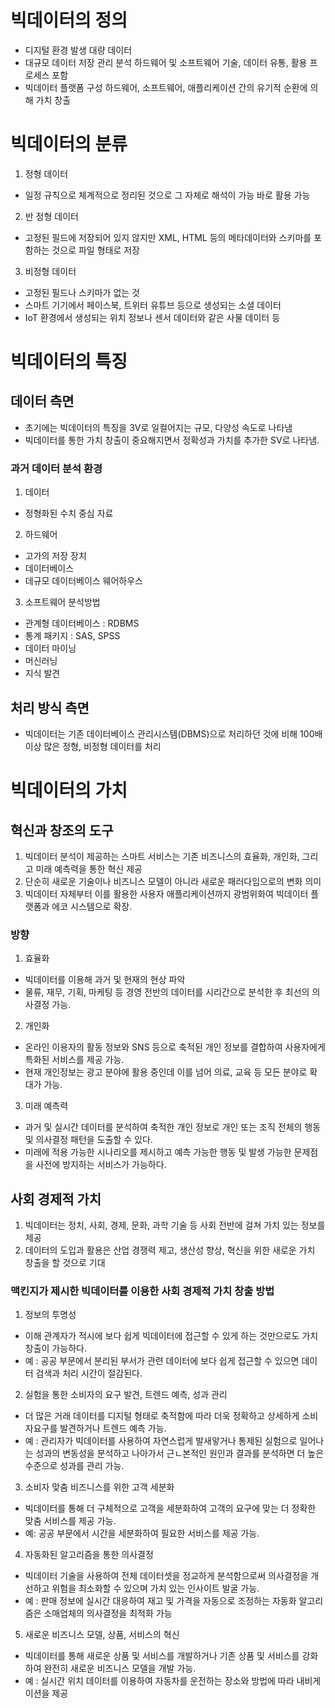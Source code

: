 # 빅데이터의 정의
- 디지털 환경 발생 대량 데이터
- 대규모 데이터 저장 관리 분석 하드웨어 및 소프트웨어 기술, 데이터 유통, 활용 프로세스 포함
- 빅데이터 플랫폼 구성 하드웨어, 소프트웨어, 애플리케이션 간의 유기적 순환에 의해 가치 창출

# 빅데이터의 분류
1. 정형 데이터
- 일정 규칙으로 체계적으로 정리된 것으로 그 자체로 해석이 가능 바로 활용 가능

2. 반 정형 데이터
- 고정된 필드에 저장되어 있지 않지만 XML,  HTML 등의 메타데이터와 스키마를 포함하는 것으로 파일 형태로 저장

3. 비정형 데이터
- 고정된 필드나 스키마가 없는 것
- 스마트 기기에서 페이스북, 트위터 유튜브 등으로 생성되는 소셜 데이터
- IoT 환경에서 생성되는 위치 정보나 센서 데이터와 같은 사물 데이터 등

# 빅데이터의 특징
## 데이터 측면
- 초기에는 빅데이터의 특징을 3V로 일컬어지는 규모, 다양성 속도로 나타냄
- 빅데이터를 통한 가치 창출이 중요해지면서 정확성과 가치를 추가한 SV로 나타냄.

### 과거 데이터 분석 환경
1. 데이터 
- 정형화된 수치 중심 자료

2. 하드웨어
- 고가의 저장 장치
- 데이터베이스
- 데규모 데이터베이스 웨어하우스

3. 소프트웨어 분석방법
- 관계형 데이터베이스 : RDBMS
- 통계 패키지 : SAS, SPSS
- 데이터 마이닝
- 머신러닝
- 지식 발견

## 처리 방식 측면
- 빅데이터는 기존 데이터베이스 관리시스템(DBMS)으로 처리하던 것에 비해 100배 이상 많은 정형, 비정형 데이터를 처리



# 빅데이터의 가치
## 혁신과 창조의 도구
1. 빅데이터 분석이 제공하는 스마트 서비스는 기존 비즈니스의 효율화, 개인화, 그리고 미래 예측력을 통한 혁신 제공
2. 단순히 새로운 기술이나 비즈니스 모델이 아니라 새로운 패러다임으로의 변화 의미
3. 빅데이터 자체부터 이를 활용한 사용자 애플리케이션까지 광범위화여 빅데이터 플랫폼과 에코 시스템으로 확장.

### 방향
1. 효율화
- 빅데이터를 이용해 과거 및 현재의 현상 파악
- 물류, 재무, 기획, 마케팅 등 경영 전반의 데이터를 시리간으로 분석한 후 최선의 의사결정 가능.

2. 개인화
- 온라인 이용자의 활동 정보와 SNS 등으로 축적된 개인 정보를 결합하여 사용자에게 특화된 서비스를 제공 가능.
- 현재 개인정보는 광고 분야에 활용 중인데 이를 넘어 의료, 교육 등 모든 분야로 확대가 가능.

3. 미래 예측력
- 과거 및 실시간 데이터를 분석하여 축적한 개인 정보로 개인 또는 조직 전체의 행동 및 의사결정 패턴을 도출할 수 있다.
- 미래에 적용 가능한 시나리오를 제시하고 예측 가능한 행동 및 발생 가능한 문제점을 사전에 방지하는 서비스가 가능하다.


## 사회 경제적 가치
1. 빅데이터는 정치, 사회, 경제, 문화, 과학 기술 등 사회 전반에 걸쳐 가치 있는 정보를 제공
2. 데이터의 도입과 활용은 산업 경쟁력 제고, 생산성 향상, 혁신을 위한 새로운 가치 창출을 할 것으로 기대

### 맥킨지가 제시한 빅데이터를 이용한 사회 경제적 가치 창출 방법

1. 정보의 투명성
- 이해 관계자가 적시에 보다 쉽게 빅데이터에 접근할 수 있게 하는 것만으로도 가치 창출이 가능하다.
- 예 : 공공 부문에서 분리된 부서가 관련 데이터에 보다 쉽게 접근할 수 있으면 데이터 검색과 처리 시간이 절감된다.

2. 실험을 통한 소비자의 요구 발견, 트렌드 예측, 성과 관리
- 더 많은 거래 데이터를 디지털 형태로 축적함에 따라 더욱 정확하고 상세하게 소비자요구를 발견하거나 트렌드 예측 가능.
- 예 : 관리자가 빅데이터를 사용하여 자연스럽게 발새앟거나 통제된 실험으로 일어나는 성과의 변동성을 분석하고 나아가서 근ㄴ본적인 원인과 결과를 분석하면 더 높은 수준으로 성과를 관리 가능.

3. 소비자 맞춤 비즈니스를 위한 고객 세분화
- 빅데이터를 통해 더 구체적으로 고객을 세분화하여 고객의 요구에 맞는 더 정확한 맞춤 서비스를 제공 가능.
- 예: 공공 부문에서 시간을 세분화하여 필요한 서비스를 제공 가능.

4. 자동화된 알고리즘을 통한 의사결정
- 빅데이터 기술을 사용하여 전체 데이터셋을 정교하게 분석함으로써 의사결정을 개선하고 위험을 최소화할 수 있으며 가치 있는 인사이트 발굴 가능.
- 예 : 판매 정보에 실시간 대응하여 재고 및 가격을 자동으로 조정하는 자동화 알고리즘은 소매업체의 의사결정을 최적화 가능

5. 새로운 비즈니스 모델, 상품, 서비스의 혁신
- 빅데이터를 통해 새로운 상품 및 서비스를 개발하거나 기존 상품 및 서비스를 강화하여 완전히 새로운 비즈니스 모델을 개발 가능.
- 예 : 실시간 위치 데이터를 이용하여 자동차를 운전하는 장소와 방법에 따라 내비게이션을 제공